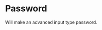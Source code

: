 # Password

Will make an advanced input type password.

<!-- {"file": "00-default.html", "language": "twig", "render": true, "code": true} -->